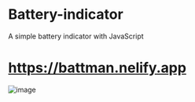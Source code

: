 # Battery-indicator
A simple battery indicator with JavaScript
# https://battman.nelify.app
![image](https://user-images.githubusercontent.com/81018331/211066872-1511c60d-4e9c-4f1f-ad62-0af70042d292.png)

